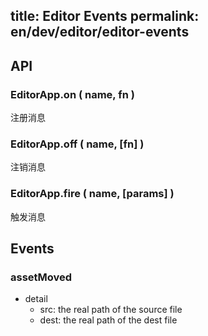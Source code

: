 title: Editor Events
permalink: en/dev/editor/editor-events
---

## API

### EditorApp.on ( name, fn )

注册消息

### EditorApp.off ( name, [fn] )

注销消息

### EditorApp.fire ( name, [params] )

触发消息

## Events

### assetMoved

 - detail
     - src: the real path of the source file
     - dest: the real path of the dest file
